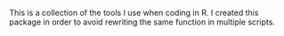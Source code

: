 This is a collection of the tools I use when coding in R.  I created this package in order to avoid rewriting the same function in multiple scripts.
